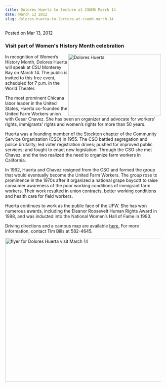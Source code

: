 ```yaml
---
title: Dolores Huerta to lecture at CSUMB March 14
date: March 13 2012
slug: dolores-huerta-to-lecture-at-csumb-march-14
---
```


 



<span class="date">Posted on Mar 13, 2012    </span>
<h3>Visit part of Women&apos;s History Month celebration</h3>
<p><img alt="Dolores Huerta" src="https://news.csumb.edu/sites/default/files/65/attachments/news/images/dolores_huerta.jpg" style="float:right; width:300px; height:200px">In recognition of
Women&#x2019;s History Month, Dolores Huerta will speak at CSU Monterey
Bay on March 14. The public is invited to this free event,
scheduled for 7 p.m. in the World Theater.</img></p>
<p>The most prominent Chicana labor leader in the United States,
Huerta co-founded the United Farm Workers union with Cesar Chavez.
She has been an organizer and advocate for workers&#x2019; rights,
immigrants&#x2019; rights and women&#x2019;s rights for more than 50 years.</p>
<p>Huerta was a founding member of the Stockton chapter of the
Community Service Organization (CSO) in 1955. The CSO battled
segregation and police brutality; led voter registration drives;
pushed for improved public services; and fought to enact new
legislation. Through the CSO she met Chavez, and the two realized
the need to organize farm workers in California.</p>
<p>In 1962, Huerta and Chavez resigned from the CSO and formed the
group that would eventually become the United Farm Workers. The
group rose to prominence in the 1970s after it organized a national
grape boycott to raise consumer awareness of the poor working
conditions of immigrant farm workers. Their work resulted in union
contracts, better working conditions and health care for field
workers.</p>
<p>Huerta continues to work as the public face of the UFW. She has
won numerous awards, including the Eleanor Roosevelt Human Rights
Award in 1998, and was inducted into the National Women&#x2019;s Hall of
Fame in 1993.</p>
<p>Driving directions and a campus map are available <a href="https://csumb.edu/map" rel="nofollow">here.</a> For more
information, contact Tim Bills at 582-4645.</p>
<p><img alt="flyer for Dolores Huerta visit March 14" src="https://news.csumb.edu/sites/default/files/65/attachments/news/images/huerta_lettersize.jpg" style="float:left; width:600px; height:464px"/></p>





 
